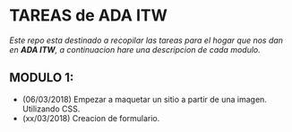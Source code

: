TAREAS de ADA ITW
=================

*Este repo esta destinado a recopilar las tareas para el hogar que nos dan en __ADA ITW__, a continuacion hare una descripcion de cada modulo.*


## MODULO 1:

+ (06/03/2018) Empezar a maquetar un sitio a partir de una imagen. Utilizando CSS.
+ (xx/03/2018) Creacion de formulario.
